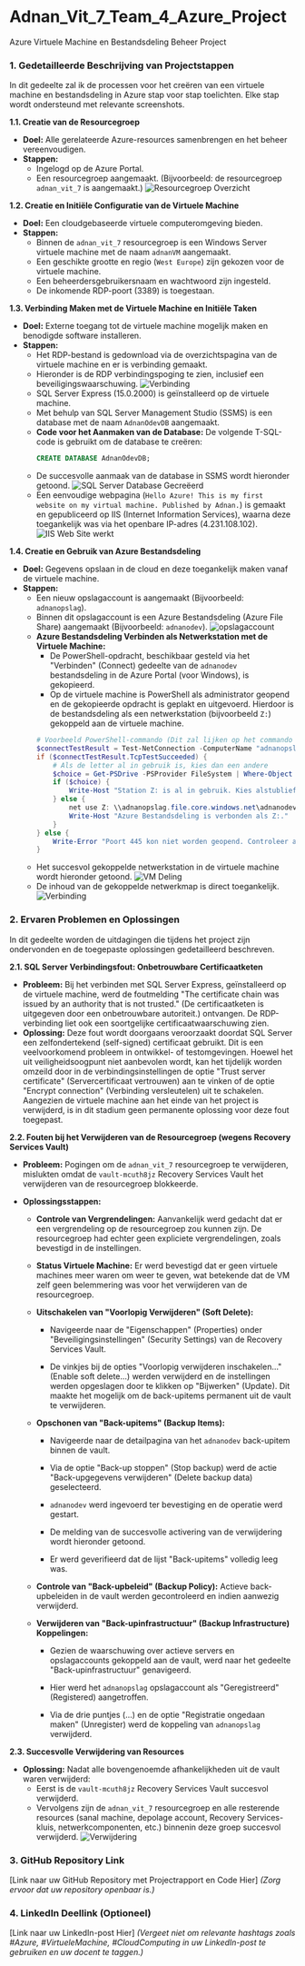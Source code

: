 # Adnan_Vit_7_Team_4_Azure_Project
Azure Virtuele Machine en Bestandsdeling Beheer Project

### **1. Gedetailleerde Beschrijving van Projectstappen**

In dit gedeelte zal ik de processen voor het creëren van een virtuele machine en bestandsdeling in Azure stap voor stap toelichten. Elke stap wordt ondersteund met relevante screenshots.

**1.1. Creatie van de Resourcegroep**
* **Doel:** Alle gerelateerde Azure-resources samenbrengen en het beheer vereenvoudigen.
* **Stappen:**
    * Ingelogd op de Azure Portal.
    * Een resourcegroep aangemaakt. (Bijvoorbeeld: de resourcegroep `adnan_vit_7` is aangemaakt.)
    ![Resourcegroep Overzicht](Screenshot_Resourcegroep_Overzicht.png)

**1.2. Creatie en Initiële Configuratie van de Virtuele Machine**
* **Doel:** Een cloudgebaseerde virtuele computeromgeving bieden.
* **Stappen:**
    * Binnen de `adnan_vit_7` resourcegroep is een Windows Server virtuele machine met de naam `adnanVM` aangemaakt.
    * Een geschikte grootte en regio (`West Europe`) zijn gekozen voor de virtuele machine.
    * Een beheerdersgebruikersnaam en wachtwoord zijn ingesteld.
    * De inkomende RDP-poort (3389) is toegestaan.

**1.3. Verbinding Maken met de Virtuele Machine en Initiële Taken**
* **Doel:** Externe toegang tot de virtuele machine mogelijk maken en benodigde software installeren.
* **Stappen:**
    * Het RDP-bestand is gedownload via de overzichtspagina van de virtuele machine en er is verbinding gemaakt.
    * Hieronder is de RDP verbindingspoging te zien, inclusief een beveiligingswaarschuwing.
    ![Verbinding](koppeling.png)
    * SQL Server Express (15.0.2000) is geïnstalleerd op de virtuele machine.
    * Met behulp van SQL Server Management Studio (SSMS) is een database met de naam `AdnanOdevDB` aangemaakt.
    * **Code voor het Aanmaken van de Database:**
        De volgende T-SQL-code is gebruikt om de database te creëren:
        ```sql
        CREATE DATABASE AdnanOdevDB;
        ```
    * De succesvolle aanmaak van de database in SSMS wordt hieronder getoond.
        ![SQL Server Database Gecreëerd](SQL.png)
    * Een eenvoudige webpagina (`Hello Azure! This is my first website on my virtual machine. Published by Adnan.`) is gemaakt en gepubliceerd op IIS (Internet Information Services), waarna deze toegankelijk was via het openbare IP-adres (4.231.108.102).
    ![IIS Web Site werkt](IIS_webpagina.png)

**1.4. Creatie en Gebruik van Azure Bestandsdeling**
* **Doel:** Gegevens opslaan in de cloud en deze toegankelijk maken vanaf de virtuele machine.
* **Stappen:**
    * Een nieuw opslagaccount is aangemaakt (Bijvoorbeeld: `adnanopslag`).
    * Binnen dit opslagaccount is een Azure Bestandsdeling (Azure File Share) aangemaakt (Bijvoorbeeld: `adnanodev`).
    ![opslagaccount](opslagaccount.png)
    * **Azure Bestandsdeling Verbinden als Netwerkstation met de Virtuele Machine:**
        * De PowerShell-opdracht, beschikbaar gesteld via het "Verbinden" (Connect) gedeelte van de `adnanodev` bestandsdeling in de Azure Portal (voor Windows), is gekopieerd.
        * Op de virtuele machine is PowerShell als administrator geopend en de gekopieerde opdracht is geplakt en uitgevoerd. Hierdoor is de bestandsdeling als een netwerkstation (bijvoorbeeld `Z:`) gekoppeld aan de virtuele machine.
        ```powershell
        # Voorbeeld PowerShell-commando (Dit zal lijken op het commando dat u vanuit de Azure Portal heeft gekopieerd)
        $connectTestResult = Test-NetConnection -ComputerName "adnanopslag.file.core.windows.net" -Port 445
        if ($connectTestResult.TcpTestSucceeded) {
            # Als de letter al in gebruik is, kies dan een andere
            $choice = Get-PSDrive -PSProvider FileSystem | Where-Object {$_.Name -eq "Z"}
            if ($choice) {
                Write-Host "Station Z: is al in gebruik. Kies alstublieft een andere stationsletter."
            } else {
                net use Z: \\adnanopslag.file.core.windows.net\adnanodev /user:AZURE\adnanopslag "YOUR_STORAGE_ACCOUNT_KEY"
                Write-Host "Azure Bestandsdeling is verbonden als Z:."
            }
        } else {
            Write-Error "Poort 445 kon niet worden geopend. Controleer alstublieft uw netwerkbeveiligingsgroep."
        }
        ```
    * Het succesvol gekoppelde netwerkstation in de virtuele machine wordt hieronder getoond.
    ![VM Deling](bestandsdeling.png)
    * De inhoud van de gekoppelde netwerkmap is direct toegankelijk.
    ![Verbinding](RDP-verbinding.png)

### **2. Ervaren Problemen en Oplossingen**

In dit gedeelte worden de uitdagingen die tijdens het project zijn ondervonden en de toegepaste oplossingen gedetailleerd beschreven.

**2.1. SQL Server Verbindingsfout: Onbetrouwbare Certificaatketen**
* **Probleem:** Bij het verbinden met SQL Server Express, geïnstalleerd op de virtuele machine, werd de foutmelding "The certificate chain was issued by an authority that is not trusted." (De certificaatketen is uitgegeven door een onbetrouwbare autoriteit.) ontvangen. De RDP-verbinding liet ook een soortgelijke certificaatwaarschuwing zien.
* **Oplossing:** Deze fout wordt doorgaans veroorzaakt doordat SQL Server een zelfondertekend (self-signed) certificaat gebruikt. Dit is een veelvoorkomend probleem in ontwikkel- of testomgevingen. Hoewel het uit veiligheidsoogpunt niet aanbevolen wordt, kan het tijdelijk worden omzeild door in de verbindingsinstellingen de optie "Trust server certificate" (Servercertificaat vertrouwen) aan te vinken of de optie "Encrypt connection" (Verbinding versleutelen) uit te schakelen. Aangezien de virtuele machine aan het einde van het project is verwijderd, is in dit stadium geen permanente oplossing voor deze fout toegepast.

**2.2. Fouten bij het Verwijderen van de Resourcegroep (wegens Recovery Services Vault)**
* **Probleem:** Pogingen om de `adnan_vit_7` resourcegroep te verwijderen, mislukten omdat de `vault-mcuth8jz` Recovery Services Vault het verwijderen van de resourcegroep blokkeerde.

* **Oplossingsstappen:**
    * **Controle van Vergrendelingen:** Aanvankelijk werd gedacht dat er een vergrendeling op de resourcegroep zou kunnen zijn. De resourcegroep had echter geen expliciete vergrendelingen, zoals bevestigd in de instellingen.

    * **Status Virtuele Machine:** Er werd bevestigd dat er geen virtuele machines meer waren om weer te geven, wat betekende dat de VM zelf geen belemmering was voor het verwijderen van de resourcegroep.

    * **Uitschakelen van "Voorlopig Verwijderen" (Soft Delete):**
        * Navigeerde naar de "Eigenschappen" (Properties) onder "Beveiligingsinstellingen" (Security Settings) van de Recovery Services Vault.
      
        * De vinkjes bij de opties "Voorlopig verwijderen inschakelen..." (Enable soft delete...) werden verwijderd en de instellingen werden opgeslagen door te klikken op "Bijwerken" (Update). Dit maakte het mogelijk om de back-upitems permanent uit de vault te verwijderen.
     
    * **Opschonen van "Back-upitems" (Backup Items):**
        * Navigeerde naar de detailpagina van het `adnanodev` back-upitem binnen de vault.
        * Via de optie "Back-up stoppen" (Stop backup) werd de actie "Back-upgegevens verwijderen" (Delete backup data) geselecteerd.
        * `adnanodev` werd ingevoerd ter bevestiging en de operatie werd gestart.
    
        * De melding van de succesvolle activering van de verwijdering wordt hieronder getoond.
    
        * Er werd geverifieerd dat de lijst "Back-upitems" volledig leeg was.
 
    * **Controle van "Back-upbeleid" (Backup Policy):** Actieve back-upbeleiden in de vault werden gecontroleerd en indien aanwezig verwijderd.
    * **Verwijderen van "Back-upinfrastructuur" (Backup Infrastructure) Koppelingen:**
        * Gezien de waarschuwing over actieve servers en opslagaccounts gekoppeld aan de vault, werd naar het gedeelte "Back-upinfrastructuur" genavigeerd.
 
        * Hier werd het `adnanopslag` opslagaccount als "Geregistreerd" (Registered) aangetroffen.
        * Via de drie puntjes (...) en de optie "Registratie ongedaan maken" (Unregister) werd de koppeling van `adnanopslag` verwijderd.


**2.3. Succesvolle Verwijdering van Resources**
* **Oplossing:** Nadat alle bovengenoemde afhankelijkheden uit de vault waren verwijderd:
    * Eerst is de `vault-mcuth8jz` Recovery Services Vault succesvol verwijderd.
    * Vervolgens zijn de `adnan_vit_7` resourcegroep en alle resterende resources (sanal machine, depolage account, Recovery Services-kluis, netwerkcomponenten, etc.) binnenin deze groep succesvol verwijderd.
    ![Verwijdering](verwijderen.png)

### **3. GitHub Repository Link**

[Link naar uw GitHub Repository met Projectrapport en Code Hier]
*(Zorg ervoor dat uw repository openbaar is.)*

### **4. LinkedIn Deellink (Optioneel)**

[Link naar uw LinkedIn-post Hier]
*(Vergeet niet om relevante hashtags zoals #Azure, #VirtueleMachine, #CloudComputing in uw LinkedIn-post te gebruiken en uw docent te taggen.)*
